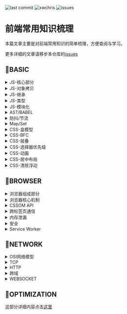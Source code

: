 ![last commit](https://img.shields.io/github/last-commit/xwchris/collection.svg?style=flat)
![xwchris](https://img.shields.io/maintenance/xwchris/2019.svg?style=flat)
![issues](https://img.shields.io/github/issues/xwchris/collection.svg?style=flat)

# 前端常用知识梳理

本篇文章主要是对前端常用知识的简单梳理，方便查阅与学习。

更多详细的文章请移步本仓库的[issues](https://github.com/xwchris/blog/issues)

## 🍎BASIC

<details>
<summary>JS-核心部分</summary>
<p>


I. 对象

对象是js中最常见的也是最重要的部分。

js中对象创建除了使用字面量和`Object.create`，最常用的还是`new`。使用`new`创建对象的基本过程如下:

- 生成一个新对象
- 设置原型链
- 绑定this
- 返回该对象（如果构造函数本身有返回值，则返回那个值）

使用代码来模拟`new`
```javascript
function createObject(Con, ...args) {
 var t = {};
 t.__proto__ = Con.prototype;
 t.constructor = Con;
 Con.apply(t, args);
 return t;
}
```


II. 原型

js中的继承使用的是原型链的方式。js中所有对象都有原型，除了`Object.prototype`。

获取一个对象的原型对象可以使用：
- `Object.getPrototypeOf()`该方法只读
- 对象的`__proto__`属性（部分浏览器实现）

`a instanceOf b`的原理就是在a的原型链中寻找`b.prototype`。如果存在则返回`true`，否则返回`false`。
用代码来模拟`instanceOf`
```javascript
function customInstanceOf(ins, Con) {
 var target = Con.prototype;
 var proto = ins.__proto__;
 while(true) {
  if (proto === null) {
   return false;
  }

  if (proto === target) {
   return true;
  }

  proto = proto.__proto__;
 }
}
```


III. 执行上下文（Excution Context 简称 EC）

EC可以理解为js代码的执行环境，它主要分为：全局执行上下文，函数执行上下文，eval执行上下文。代码在执行过程中，每遇到一个EC就将其入栈，该栈称为EC栈。

EC栈如图所示：

![ec-stack](https://user-images.githubusercontent.com/13817144/53413640-7003f380-3a07-11e9-8837-cffb63a24351.png)

说完了执行上下文栈，我们来说下执行上下文，执行上下文由三部分组成：变量对象（Variable Object）、作用域和This。

执行上下文的执行过程分为两个阶段。首先是创建阶段，这个阶段会创建变量对象（并未赋值）、创建作用域和创建this。创建阶段完成后，进入到激活阶段，激活阶段会按顺序执行代码，为变量赋值并执行各种操作。

在说变量对象之前，先来说说什么是作用域。代码在执行的过程中的变量到底是如何寻找的？实际上这些值都是从作用域链中取出来的，作用域链是一种类似于链式的实现，我们说过每个执行上下文都有一个变量对象，变量对象实际上存储的就是各执行上下文中的变量。作用域链将这些变量对象以类似于`__parent__`之类的属性串起来，访问变量的过程就是在链上查找值的过程。

来看一个例子，对于下面的代码
```javascript
var x = 10;

(function foo() {
 var y = 20;

 (function bar() {
  var z = 30;

  console.log(x + y + z);
 })()
})()
```

它的作用域链类似于如下表示

![scope-chain](https://user-images.githubusercontent.com/13817144/53414899-c7579300-3a0a-11e9-8e1f-fbfe05bb2f7e.png)

变量对象包含了执行上下文中各变量声明（注意创建阶段是不为变量赋值的都为undefined）以及函数声明（注意不包括函数表达式）。这也能够解释hosting函数提升的现象。当一个函数被调用的时候，会创建一个特殊的变量对象，称之为活动对象（Activation Object），AO与VO不同的地方在于AO除了包含变量，函数声明，它同时还包括函数的各参数值以及`arguments`。

来看一个例子，对于如下代码
```javascript
function (x, y) {
 var z = 30;
 function bar() {}
 (function baz() {}); // 表达式 不出现在VO/AO中
}
```

它的AO对象如下表示

![activation-object](https://user-images.githubusercontent.com/13817144/53415167-74321000-3a0b-11e9-913c-254744c80a5d.png)


最后来说下This，`this`实际上是与执行上下文相关的一个属性，它不可以被赋值。它是由调用者提供，并与调用写法相关的。那么`this`的值到底是什么哪？在global中`this`就是global本身。当`This`在函数上下文中的时候，它的值取决于函数调用括号左边的值，有为几种情况。


1. 该值是Reference类型的时候，this就是base
2. 该值是其他类型的时候，this是null，自动转为global
3. 该值Refernce类型当时base是AO的时候，this也是null，自动转为global

Reference类型类似于下面的这种形式
```
'use strict';

// Access foo.
foo;

// Reference for `foo`.
const fooReference = {
  base: global,
  propertyName: 'foo',
  strict: true,
};
```

这部分更多详细解释请参考[这里](http://dmitrysoshnikov.com/ecmascript/chapter-3-this/#-reference-type)
<p>
</details>

<details>
<summary>JS-对象拷贝</summary>
<p>


I. 浅拷贝

对象的浅拷贝可以使用`Object.assign`方法和`扩展运算符...`来实现


II. 深拷贝

对象的深拷贝方法有

1. 使用`JSON.parse(JSON.stringify(obj))`的方式
2. 使用循环赋值的方法进行浅拷贝

第一种方法使用起来很简单，但它的缺点是对于无法JSON的属性如函数、Symbol等会被忽略，并且对于循环引用的对象会发生错误。

第二种方法的代码实现如下

```javascript
function deepCopy(p, c) {
  c = c || {};
  for (var i in p) {
    if (typeof p[i] === 'object') {
      c[i] = p[i].constructor === Array ? [] : {};
      deepCopy(p[i], c[i]);
    } else {
      c[i] = p[i];
    }
  }
  return c;
}
```
</p>
</details>


<details>
<summary>JS-继承</summary>
<p>


继承在javascript是利用原型链的方式实现的，在es6中加入了`class/extends`的方式也可以实现继承。除了es6中`class/extends`的方式我们来看下原型链的继承方式。

I. 构造函数继承

加入我们有`Animal`构造函数和`Dog`构造函数，现在来实现它们的继承

```javascript
function Animal() {
 this.type = 'animal';
}

function Dog(name) {
 this.name = name;
}
```

第一种方案利用`apply`进行构造函数绑定

```javascript
function Dog(name) {
 Animal.apply(this, arguments)
 //...
}

var dog = new Dog('hei');

console.log(dog.type); // output: animal
```

第二种方案利用`prototype`属性进行原型链的继承

```javascript
Dog.prototype = new Animal();
Dog.prototype.constuctor = Dog;

var dog = new Dog('hei');

console.log(dog.type); // output: animal
```

第三种方案利用中间空对象进行继承

```javascript
// 为了不构建对象直接进行继承，将属性写入prototype
function Animal() {}
Animal.prototype.type = 'animal'

function Dog(name) {
 this.name = name;
}

function extend(Parent, Child) {
 // 如果Child.prototype直接继承Parent.prototype两者指向同一个会有问题
 // 用一个空的中间对象解决同一个对象的问题，并且不会占用太多空间
 var F = function() {};
 F.prototype = Parent.prototype;
 Child.prototype = new F();
 Child.prototype.constructor = Child;
}

extend(Animal, Dog);
var dog = new Dog('hei');

console.log(dog.type); // output: animal
```

这部分更多详细解释请参考[这里](http://www.ruanyifeng.com/blog/2010/05/object-oriented_javascript_inheritance.html)

II. 非构造函数继承

对于两个对象字面量，没有构造函数它们实现继承可以有两种方案，例如现在有这两个对象

```javascript
var animal = {
 type: 'animal'
}

var dog = {
 name: 'hei'
}
```

第一种是利用`prototype`和中介对象

```javascript
function object(o) {
 function F() {}
 F.prototype = o;
 return new F();
}

var dog = object(animal);
dog.name = 'hei'
```

第二种就是将所有属性进行拷贝，拷贝分类浅拷贝和深拷贝，可以参考上面的拷贝部分

这部分更多详细解释请参考[这里](http://www.ruanyifeng.com/blog/2010/05/object-oriented_javascript_inheritance_continued.html)
</p>
</details>

<details>
<summary>JS-类型</summary>
<p>


I. 类型分类

基本类型

```javascript
// Null, Undefined, String, Number, Boolean, Symbol
```

引用类型为

```javascript
// Object
```

II. 类型判断

判断javascript中的基本类型除了`null`其他五种都可以使用`typeof`运算符。由于`typeof null === 'obejct'`，我们不能直接判断，对于null我们可以利用`String(null) === 'null'`来判断null

javascript中的内置类型如`Array`、`Date`、`Error`和`RegExp`都可以使用`Object.prototype.toString.call`来判断类型，该函数的返回值类似于`[object Array]`的形式

III. 类型转化

使用操作符操作不同类型的变量，两个变量会转换为同一个类型，基本原则如下

- 对于`\`、`*`、`%`、`-`等操作符，一律转为数字
- `Boolean/Null`类型转为相应的数字， `undefined`和对象会转为`NaN`，数组转数字会将第一项的值转换为数字，如果没有则为0
- 对于`+`操作符，有一个字符串都转为字符串
- 对象类型优先调用`valueOf`然后是`toString`
</p>
</details>

<details>
<summary>JS-模块化</summary>
<p>


javascript中常见的模块化方式有三种，分别是

- es modules
- commonjs
- amd

`es module`使用`import/export/export default`的语法，它是静态的

`commonjs`使用`require/module.exports`的语法，它是动态的，常用于同步加载（用于nodejs中）

`amd`使用`require/define`的语法，它是动态的，常用于异步加载（如requirejs）

这部分更多详细解释请参考[这里](https://medium.com/computed-comparisons/commonjs-vs-amd-vs-requirejs-vs-es6-modules-2e814b114a0b)
</p>
</details>


<details>
<summary>AST/BABEL</summary>
<p>


AST全称Abrstract Syntax Tree（虚拟语法树），是对代码语法分析后得出的一棵语法树。

生成它的主要过程包括分词和解析（词法分析和语法分析），最终生成语法树。可以用该语法树分析代码，来做成各种工具如代码提示，代码格式化、代码转换等等很多应用

Babel就是AST的一种应用，Babel的过程是`parse => transform => generate`，详细步骤：

1. 使用[babel-parser](https://github.com/babel/babel/tree/master/packages/babel-parser)将es6/es7等语法解析成AST
2. 使用[babel-traverse](https://github.com/babel/babel/tree/master/packages/babel-traverse)对AST进行遍历转义，形成新的AST
3. 使用[babel-generator](https://github.com/babel/babel/tree/master/packages/babel-generator)将新的AST生成代码
</p>
</details>

<details>
<summary>防抖/节流</summary>
<p>


防抖和节流一般用于频繁触发函数的优化，减少不必要的开销。

防抖是对于频繁触发的函数，合并成一次执行，常用于用户输入事件

```javascript
function debounce(fn, interval) {
  var timer = null;

  return function() {
    var context = this;
    var args = arguments;

    clearTimeout(timer);

    timer = setTimeout(function() {
      fn.apply(context, args);
    }, interval);
  }
}
```

节流是对于频繁触发的函数，控制函数以一定的速率执行，常用于控制滚动事件触发。下面是代码实现：

```javascript
function throttle(fn, interval) {
  var last = 0, timer = null;

  return function() {
    var context = this;
    var args = arguments;
    var now = Date.now();

    if (now - last < interval) {
      // 保证最后一次触发的也执行
      clearTimeout(timer);
      timer = setTimeout(function() {
      	fn.apply(context, args);
      }, interval)
    } else {
      last = now;
      fn.apply(context, args);
    }
  }
}
```
</p>
</details>


<details>
<summary>Map/Set</summary>
<p>


这里主要说下ES6中的`Map`、`WeakMap`、`Set`和`WeakSet`

I. Set和WeakSet

`Set`与数组相似，但是`Set`中不能有重复的数值，它的键与它的值相同。可以使用数组进行初始化，同时可以利用`Array.from`函数将`Set`转为数组。

它常用的方法和属性有：

```javascript
// 属性
size // 获取set长度

// 方法

// 操作方法
add() // 添加
delete() // 删除
clear() // 清空

// 遍历方法
keys() // 获取所有键值
values() // 获取所有值
entries() // 获取所有键值对
forEach() // 遍历

// 其他方法
has() // 判断是否有某个值
```

`WeakSet`相比于`Set`它的值只能是对象，并且是弱引用的（即没有其他对象引用，该对象就会被回收，不考虑是否在WeakSet中），同时不可遍历，因此它只有`add`,`delete`和`has`方法

II. Map和WeakMap

`Map`与对象相比它可以用对象作为键值，而对象只能用字符串做键值。它构造函数接收一个可遍历对象（如数组，`Set`等），该对象的成员是一个个表示键值对的数组（如`[['name': 'xiaowei],['age', 15]]`）。`Map`与`Set`方法大体相同，不同的是`Map`没有`add`方法，相应的它有`get`和`set`。

`WeakMap`与`WeakSet`概念类似，只有`get`,`set`，`delete`和`has`方法

ES6更多内容可以[这里](http://es6.ruanyifeng.com/)
</p>
</details>


<details>
<summary>CSS-盒模型</summary>
<p>


盒模型是html元素布局模型，盒模型由以下几部分组成

![css盒模型](https://user-images.githubusercontent.com/13817144/54353528-35e55380-468f-11e9-872a-18a5fa78bcd1.png)

盒模型分为两类：标准盒模型和IE盒模型，切换类别可以使用css属性`box-sizing`。默认为标准盒模型`content-box`，IE盒模型用`border-box`表示。
</p>
</details>


<details>
<summary>CSS-BFC</summary>
<p>


BFC全称Block Formating Context（块级格式化上下文），是页面中一块独立的渲染区域，并且有一套渲染规则，它决定了子元素如何定位，以及和其他元素的关系和相互作用。

形成BFC需要满足以下几个条件：

- body根元素
- 绝对定位的元素（position absolute/fixed）
- display为`inline-block`、`flex`、`table-cell`的元素
- overflow不为`visible`

BFC的特点主要是独立，不影响其他区域，也不会被其他区域所影响。
</p>
</details>


<details>
<summary>CSS-层叠</summary>
<p>


层叠是HTML元素的三维概念，所有元素都在面朝屏幕的z轴上延伸。

要理解层叠，首先要理解层叠上下文，层叠上下文是一个独立的层叠区域，它比普通元素的层叠顺序高。

形成层叠上下文需要满足以下几个条件：

- 根元素html
- position为`absolute`或`fixed`并搭配z-index（值不能为auto）
- position为`fixed`或`sticky`
- opacity比1小
- 有`transform`、`perspective`、`filter`、`clip-path`等
- flex元素的子元素，并且子元素`z-index`值不为`auto`

元素层叠原则是（在同一个层叠上下文中）

1. 后面的元素高于前面的元素
2. z-index大的高于z-index低的（z-index只对形成层叠上下文的元素有效）

具体层叠规则看下图

![层叠规则](https://user-images.githubusercontent.com/13817144/54355034-033d5a00-4693-11e9-904c-94aa5c85beea.png)

</p>
</details>


<details>
<summary>CSS-选择器优先级</summary>
<p>


选择器的优先级如下：

```javascript
// !important > 内联样式 > ID原则器 > Class选择器 > 标签选择器 > 继承属性 > 浏览器默认属性
```

css中选择器的解析是从右向左的，同时要注意通配选择符`*`和关系选择符对优先级没有影响
</p>
</details>

<details>
<summary>CSS-动画</summary>
<p>


过渡`transition`的js钩子事件为`transitionend`。动画`animation`的js钩子事件为`animationend`


动画中常用的属性及属性值总结如下

```javascript
// eg:
// animation: duration timing-function delay count direction fill-mode play-state name;

// duration 单位s
// timing-function 常用值linear、ease、ease-in、ease-out、ease-in-out、cubic-bezier（贝塞尔曲线）、steps、step-start、step-end
// delay 单位s可以为负值（-1s代表从1s处开始）
// count 可以为infinite或者为数字
// direction 常用值normal、reverse、alternate、alternate-reverse
// fill-mode 常用值none、forwards（保持最后一帧）、backwards、both
// play-state 常用值paused、running

```
</p>
</details>


<details>
<summary>CSS-居中布局</summary>
<p>


居中布局包括垂直居中和水平居中，较难的是垂直居中，我们说下常用的水平垂直居中用到的方法

- absolute + transform
- line-height + vertical-align
- flex
- table
</p>
</details>


<details>
<summary>CSS-清除浮动</summary>
<p>


清除浮动更确切的说应该是清除浮动影响，常用的方式有两种：

- 利用BFC来消除浮动影响
- 使用`clear`属性来清除浮动影响
</p>
</details>

## 🍐BROWSER

<details>
<summary>浏览器组成部分</summary>
<p>


I. 基础

浏览器与我们前端息息相关，所以我们需要对浏览器架构有着基本的认识。浏览器基本结构见下图

![浏览器结构](https://user-images.githubusercontent.com/13817144/54362973-ed389500-46a4-11e9-813a-29cf82a08941.png)

从上到下，从左到右来解释这些部分

- 用户界面：除了主窗口呈现渲染内容外，其他可视部分都属于用户界面部分
- 浏览器引擎：用于在用户界面和渲染引擎间传递指令
- 渲染引擎：用于解析html和css，然后绘制呈现出来
- 网络：用于网络请求比如http请求
- js解释器：用于解释和执行js代码
- 用户界面后端：用于绘制基本的窗口小部件
- 数据存储：持久层，用于在硬盘或内存中存储各种数据


II. 渲染详解

下面详细说一下渲染引擎，渲染引擎在界面呈现的过程中扮演非常重要的角色，我们以最受欢迎的webkit的渲染流程作为展示，它的渲染图如下所示

![webkit渲染过程](https://user-images.githubusercontent.com/13817144/54363443-e9f1d900-46a5-11e9-8c21-14e5c42f816f.png)

简单来说渲染过程就是分别进行css解析和html解析，生成cssom树和dom树，两者结合生成渲染树。计算布局，最后绘制到屏幕上。说一下其中需要注意的点：

1. html解析是一个渐进的过程，为了尽快展现页面，浏览器会一边加载一边渲染
2. js的执行会阻塞css和html解析。渲染引擎与js解释器是相互独立的，在渲染过程中js解释器（或者说js引擎）可能会操作dom或css，这些都会影响最终生成的结果，这也是为什么js会阻塞dom执行的原因。因此一般讲js放在页面最后或者使用defer和async属性（async等js下载完后立即执行，defer是等html解析完后执行）
3. html解析的过程中遇到js会将控制权交给js解释器，等js执行完后，再由js解释器将控制权交给渲染引擎
4. 改变样式和dom结构会引起重绘或重排（回流）。改变布局属性如margin，padding等会让渲染引擎重新计算布局，改变background，color等属性会让渲染引擎进行重新绘制


III. 数据存储

最后正好在这里总结下数据存储，现代浏览器中的存储通常分为三类`cookie`，`localStorage/sessionStorage`和`indexDB`。

`cookie`通常用作存储用户信息，每次发送同源请求都会一同被发送。它的大小一般为4k，通常用作用户身份校验

`localStorage/sessionStorage`作为浏览器存储一般大小为5M-10M。用键值对进行存储，键与值都为字符串。`localStorage`与`sessionStorage`的区别是`localStorage`会永久储存，除非主动删除。而`sessionStorage`会在tab关闭后消失。

`indexDB`属于浏览器数据库级别，由于目前还没有遇到过使用的场景，故先不介绍。
</p>
</details>

<details>
<summary>浏览器核心机制</summary>
<p>


I. 事件循环

js代码执行依赖于事件循环机制，事件循环机制具体概念见下图：

![事件循环机制](https://user-images.githubusercontent.com/13817144/54365221-6afe9f80-46a9-11e9-8a2c-2dbde2c7022d.png)

1. 执行栈运行过程中，执行同步代码。如果遇到异步代码，开始执行异步代码（setTimeout和xhr等webapis会由浏览器执行，待完成后将回调函数放入任务队列）。将异步回调放入任务队列，微任务进微任务队列，宏任务进宏任务队列
2. 执行栈为空后，检查微任务队列，如果有任务，则逐个执行直到微任务队列为空
3. 然后检查宏任务队列，执行第一个宏任务，进入执行栈执行，如此循环

任务分为宏任务和微任务
微任务一般有：

- process.nextTick
- Promise

宏任务有：

- setTimeout/setInterval
- I/O task


II. v8垃圾回收机制

v8中的垃圾回收算法主要分为三种

- scavenge：一种复制算法， 主要处理生命周期短的对象。存在两个semispace空间，分别是from和to空间。每次内存分配都会从from中进行分配。进行回收时，遍历from空间，将存活对象从from空间移动到to空间。完成后进行from和to的角色交换
- mark-sweep：标记清除。将已存活对象进行标记，清除没有被标记的对象
- mark-compact：标记整理。将存活对象移动至一侧，然后清除边界外的内存

它们的特点如下表所示

| 回收算法 | 速度 | 空间开销 | 是否移动对象 | 是否有碎片 |
| ----| --- | --- | --- | --- |
| scavenge     | 快   | 大 | 否 | 无 |
| mark-sweep   | 中等 | 小 | 否 | 有 |
| mark-compact | 慢  | 小 | 是 | 无 |

这三种算法不存在绝对优劣，三种结合使用才能达到更优的回收效果。

v8分配内存分为新生代和老生代。生命周期短的在新生代中使用scavenge进行内存清理。当对象已使用scavenge清理过并且from的使用率超过25%的时候，将该对象放入老生代中，这个过程叫做晋升。老生代中使用mark-sweep和mark-compact算法，这两种算法是依据情况交替使用的。
</p>
</details>


<details>
<summary>CSSOM API</summary>
<p>
  
  
CSSOM是css对象模型，通过cssom api我们可以访问和修改css样式。它分为两部分分别是CSSOM API和CSSOM View Api。

### CSSOM API

我们先来说下CSSOM API。我们如果需要获取样式表，可以使用`document`上的`styleSheets`属性来获取，样式表中的规则则可以在StyleSheet上使用`cssRules`属性获取。cssRules返回的列表包括多个cssRule对象，最常用的对象是`CssStyleRule`对象，该对象有`selectorText`和`style`两个属性，可以分别用来获取渲染器和样式。（注：`selectorText`是字符串类型，`style`是对象），这些属性都可以直接进行修改，从而改变样式。

```javascript
document.styleSheets[0].cssRules[0]
```

另外cssdom api还提供一个获取计算后样式的api，它在`window`对象上，名为`getComputedStyle`

```javascript
window.getComputedStyle(elt, pseudoElt);
```

第一个参数是要查询的元素，第二个参数可选，用于选择伪元素。

### CSSOM View API

下面说下CSSOM View Api，这部分API可以视作DOM API的扩展，它在原本的Element元素上添加了显示相关的API，总的来说分为三类，窗口部分，滚动部分和显示部分。

#### 窗口部分

窗口部分API用于操作浏览器窗口的位置、大小等

- `moveTo(x, y)`，窗口移动到指定坐标
- `moveBy(x, y)`，窗口移动指定距离
- `resizeTo(x, y)`，窗口缩放到指定大小
- `resizeBy(x, y)`，窗口缩放指定尺寸

此外窗口API还规定了`window.open`的第三个参数

```javascript
window.open("about:blank", "_blank" ,"width=100,height=100,left=100,right=100" )
```

#### 滚动部分

滚动部分分为视口滚动和元素滚动，这两部的API是不同的

视口滚动的API在`window`对象上，这些API包括：

- `scrollX`，视口横向滚动距离（别名`pageXOffset`）
- `scrollY`，视口纵向滚动距离（别名`pageYOffset`）
- `scroll(x, y)`，视口滚动到指定位置（别名`scrollTo`）
- `scrollBy(x, y)`，视口滚动指定距离

元素滚动API包括：

- `scrollLeft`，元素横向滚动距离
- `scrollTop`，元素纵向滚动距离
- `scrollHeight`，元素滚动内容高度
- `scrollWidth`，元素滚动内容宽度
- `scroll(x, y)`，视口滚动到指定位置（别名`scrollTo`）
- `scrollBy(x, y)`，视口滚动指定距离
- `scrollIntoView(arg)`，滚动元素所在的父元素，使得元素滚动到可见区域，可以通过arg来指定滚动到中间、开始或最近

#### 布局部分

布局部分也分为全局API和元素API

全局布局API挂载在`window`对象上，全局API包括：

- `innerHeight`，视口高度
- `innerWidth`，视口宽度
- `devicePixelRatio`，用于表示物理像素和css像素的关系
- `outerHeight`，浏览器高度
- `outerWidth`，浏览器宽度
- `screen.height`，屏幕高度
- `screen.width`，屏幕宽度

元素布局API包括：

- `getClientRects(ele)`，返回一个列表，包含该元素内部所有盒的的信息
- `getBoundingClientRect`，返回元素所有盒包裹的矩形区域的信息

盒子的信息是一个对象，可以通过`top`、`left`、`right`、`bottom`、`width`、`height`、`x`、`y`来获取盒子的位置和大小信息

</p>
</details>


<details>
<summary>跨标签页通信</summary>
<p>


跨标签页通信这里主要介绍4种方法

### BroadcastChannel

BroadcaseChannel API允许同源脚本发送消息到其他的浏览器上下文（包括windows/tabs，iframes， workers）。

它的使用方法是：

1. 使用onmessage事件来接收消息，它接收一个event对象，数据存储在event.data中（data能够是字符串或者其他任何被结构化克隆算法支持的对象（Strings, Objects, Arrays, Blobs, ArrayBuffer, Map）
2. 使用postMessage来发送对象
3. 发送完毕后可以使用close方法来关闭通信管道

这种方法的缺点是兼容性不好，并且有同源限制

### ShareWorker

worker是一种运行在非主线程上的脚本，SharedWorker与普通worker的区别就是可以在同源上下文中（包括windows/tabs，iframes， workers）共享

它的使用方法是：

1. 通过new SharedWorker(workerpath)来创建一个SharedWorker对象
2. 通过worker.port来获取MessagePort对象（使用该对象进行通信）
3. port.onmessage可以用来监听接收事件，数据存储在event.data中（data的结构与BroadcastChannel中相同）（注意如果使用addEventListener来添加message监听事件，那么需要使用worker.start()来手动开启，直接使用onmessage属性监听会隐式调用该方法）
4. 使用postMessage来发送对象
5. 在worker中同样需要获取各个上下问的port来与之进行通信，port可以在onconnect事件触发的时候从e.ports[0]中进行获取

这种方法的缺点是兼容性一般，并且有同源限制

### postMessage

postMessage是window对象上的一个方法，可以突破同源限制来进行不同tab间的通信，只要正确使用这种方法很安全

它的使用方法是：

1. 获取window.open()对象返回的窗口获取iframe窗口
2. 在要接受数据的窗口进行window.onmessage的监听，参数为event（event包含origin，data等属性）
3. 在获取到的窗口对象instance上，调用instance.postMessage方法，第一个参数为要传输的data，第二个参数为targetOrigin，可以传入*表示所有域都允许，为了安全，最好传入目标域

这种方法的缺点是兼容性不好，但这是唯一不受同源限制的方法

### localStorage

localStorage是浏览器的存储对象，配合storage事件可以实现跨标签页通信。

它的使用方法是：

1. 利用同源上下文可以读取相同localStorage的特性来进行通信，使用localStorage.setItem设置数据，使用localStorage.getItem读取数据
2. 利用window.onstroage事件来监听存储事件，从而实现通信，storage事件的参数event（拥有属性oldValue，newValue，key， url等）在chrome中测试，sessionStroage并没有触发storage事件

这种方法的兼容性很好，这也有自己的缺点

1. 有同源限制
2. 存储相同的值无法触发storage事件
3. storage事件在chrome/firefox中不会在当前页面触发

</p>
</details>


<details>
<summary>内存泄漏</summary>
<p>


以下几种情况容易造成内存泄漏：

1. 意外的全局变量
2. 闭包
3. dom引用
4. 定时器
5. 事件监听

</p>
</details>

<details>
<summary>安全</summary>
<p>


### xss

xss全称Cross Site Script（跨站脚本攻击），利用客户端对服务端的信任，从服务器中读取的内容可能包含用户插入的恶意脚本

防护手段：

- 对用户内容进行过滤和转义
- 使用CSP进行脚本执行限制


### csrf

csrf全称Cross Site Request Frogrey（跨站请求伪造），利用服务器对客户端的信任，借用用户身份验证信息对服务器进行请求

防护手段：

- 对于可以修改的内容的接口使用Restful形式的接口
- cookie设置为secure和httpOnly
- 使用refer或者在客户端生成token每次用来校验请求是否合法
</p>
</details>

<details>
<summary>Service Worker</summary>
<p>


Service Worker是web worker的一种，主要用来构建PWA，目前主流浏览器都已支持。

它的生命周期如下图所示：

![sw-lifecycle](https://user-images.githubusercontent.com/13817144/54370160-1f042880-46b2-11e9-860d-e8b93aaa26b0.png)

更多详细内容可以看[这里](https://developers.google.com/web/fundamentals/primers/service-workers/?hl=zh-cn)

真实项目中更多的是使用[workbox](https://developers.google.com/web/tools/workbox/)来使用sw
</p>
</details>


## 🍑NETWORK

<details>
<summary>OSI网络模型</summary>
<p>


OSI网络模型分为7层，它们的顺序、主要功能和对应的协议见下图

![seven-layers-of-OSI-model](https://user-images.githubusercontent.com/13817144/54419012-638ad500-4741-11e9-816c-78c52b8766d6.png)
</p>
</details>

<details>
<summary>TCP</summary>
<p>


tcp主要需要了解连接建立和断开的过程，详细过程见下图

![TCP三次握手与四次挥手](https://user-images.githubusercontent.com/13817144/54419184-ced4a700-4741-11e9-97ff-7e3ccc0f73b5.png)
</p>
</details>

<details>
<summary>HTTP</summary>
<p>


I. 各http版本及功能

<table>
  <thead>
    <tr>
      <td>名称</td>
      <td>特点</td>
    </tr>
  </thead>
  <tbody>
    <tr>
      <td>http 0.9</td>
      <td>
        <ul>
          <li>只有GET方法</li>
          <li>没有版本号</li>
          <li>不支持请求头/响应头</li>
        </ul>
      </td>
    </tr>
    <tr>
      <td>http 1.0</td>
      <td>
        <ul>
          <li>加入了POST，HEAD等方法</li>
          <li>响应头第一行使用HTTP/1.0指定版本号</li>
          <li>支持请求头/响应头</li>
          <li>支持请求头/响应头</li>
          <li>加入响应码</li>
          <li>支持代理</li>
        </ul>
      </td>
    </tr>
     <tr>
      <td>http 1.1</td>
      <td>
        <ul>
          <li>加入OPTIONS等方法</li>
          <li>添加新的响应码</li>
          <li>加入持久化连接keep-alive</li>
          <li>缓存控制</li>
        </ul>
      </td>
    </tr>
    <tr>
      <td>http 2.0</td>
      <td>
        <ul>
          <li>分帧层。采用二进制进行编码。帧是HTTP2.0的最小通信单元，它包含帧头，至少标识了属于哪个数据流</li>
          <li>头部压缩。客户端和服务端同时维护和更新一个header fields表，来减少头部传输字节的大小</li>
          <li>多路复用。可以在http连接上同时进行多个请求，因为数据路可以交错传输，接收之后进行组合</li>
          <li>优先级。优先处理高优先级的请求/相应</li>
          <li>服务器推送。在客户端请求某个资源时，同时将未来可能要请求的资源推送给客户端</li>
        </ul>
      </td>
    </tr>
    <tr>
      <td>https</td>
      <td>
        通信过程
        <ul>
          <li>服务端将公钥加入数字证书中并返回给服务器</li>
          <li>客户端和服务端协商出通信密钥</li>
          <li>使用通信密钥加密信息，然后使用公钥加密通信密钥</li>
          <li>进行http通信</li>
        </ul>
      </td>
    </tr>
  </tbody>
</table>

II. http常见状态码

| code | message |
| --- | --- |
| 100 | Continue |
| 101 | Switching Protocol |
| 200 | Ok |
| 206 | Partial Content |
| 304 | Not Modified |
| 307 | Temporary Redirect |
| 308 | Permanent Redirect |
| 400 | Bad Request |
| 401 | Unauthorized |
| 403 | Forbidden |
| 404 | Not Found |
| 500 | Internal Server Error |
| 502 | Bad Gateway |
| 504 | Gateway Timeout |


III. http缓存

| 分类 | http请求头/响应头 | 说明 |
| --- | --- | --- |
| 强缓存 | catch-control | 使用max-age相对时间控制缓存时间，值为no-cache的时候表示不使用客户端缓存，当值为no-store时，连服务器缓存也不使用，catch-control的优先级高于expires |
| 强缓存 | expires | 使用绝对过期时间控制过期时间 |
| 协商缓存 | last-modified/if-modified-since | last-modified是response字段，表示文件最后一次修改时间，对应request字段if-modified-since |
| 协商缓存 | etag/if-none-match | etag是由文件内容生成的唯一标识，是response字段。request字段对应if-none-match |
</p>
</details>


<details>
<summary>跨域</summary>
<p>

跨域常用的手段有CORS和JSONP

更多详细信息查看[这里](https://github.com/xwchris/blog/issues/30)

</p>
</details>


<details>
<summary>WEBSOCKET</summary>
<p>


Websocket相比于HTTP常用于保持长连接进行，客户端与服务端需要进行频繁通信的场景。

它的使用步骤为：

- 构造函数WebSocket接收一个字符传作为websocket作为路径
- 实例拥有onopen、onmessage、onerror、onclose等方法
- ws. readyState表示状态
- 使用send发送对象
</p>
</details>


## 🍒OPTIMIZATION

这部分详细内容点击[这里](https://github.com/xwchris/blog/issues/72)
